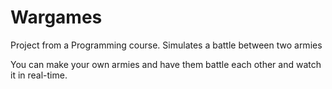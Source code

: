 # Wargames
Project from a Programming course. Simulates a battle between two armies

You can make your own armies and have them battle each other and watch it in real-time.

